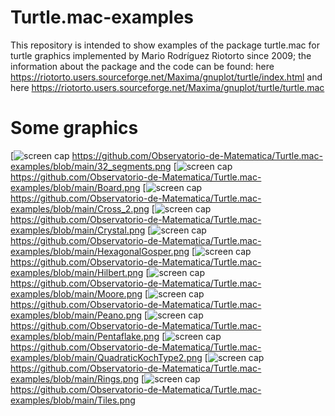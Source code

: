 # Turtle.mac-examples
This repository is intended to show examples of the package turtle.mac for turtle graphics implemented by Mario Rodríguez Riotorto since 2009;
the information about the package and the code can be found: here https://riotorto.users.sourceforge.net/Maxima/gnuplot/turtle/index.html
and here https://riotorto.users.sourceforge.net/Maxima/gnuplot/turtle/turtle.mac

# Some graphics

[![screen cap](https://github.com/Observatorio-de-Matematica/Turtle.mac-examples/blob/main/32_segments.png)
https://github.com/Observatorio-de-Matematica/Turtle.mac-examples/blob/main/32_segments.png
[![screen cap](https://github.com/Observatorio-de-Matematica/Turtle.mac-examples/blob/main/Board.png)
https://github.com/Observatorio-de-Matematica/Turtle.mac-examples/blob/main/Board.png
[![screen cap](https://github.com/Observatorio-de-Matematica/Turtle.mac-examples/blob/main/Cross_2.png)
https://github.com/Observatorio-de-Matematica/Turtle.mac-examples/blob/main/Cross_2.png
[![screen cap](https://github.com/Observatorio-de-Matematica/Turtle.mac-examples/blob/main/Crystal.png)
https://github.com/Observatorio-de-Matematica/Turtle.mac-examples/blob/main/Crystal.png
[![screen cap](https://github.com/Observatorio-de-Matematica/Turtle.mac-examples/blob/main/HexagonalGosper.png)
https://github.com/Observatorio-de-Matematica/Turtle.mac-examples/blob/main/HexagonalGosper.png
[![screen cap](https://github.com/Observatorio-de-Matematica/Turtle.mac-examples/blob/main/Hilbert.png)
https://github.com/Observatorio-de-Matematica/Turtle.mac-examples/blob/main/Hilbert.png
[![screen cap](https://github.com/Observatorio-de-Matematica/Turtle.mac-examples/blob/main/Moore.png)
https://github.com/Observatorio-de-Matematica/Turtle.mac-examples/blob/main/Moore.png
[![screen cap](https://github.com/Observatorio-de-Matematica/Turtle.mac-examples/blob/main/Peano.png)
https://github.com/Observatorio-de-Matematica/Turtle.mac-examples/blob/main/Peano.png
[![screen cap](https://github.com/Observatorio-de-Matematica/Turtle.mac-examples/blob/main/Pentaflake.png)
https://github.com/Observatorio-de-Matematica/Turtle.mac-examples/blob/main/Pentaflake.png
[![screen cap](https://github.com/Observatorio-de-Matematica/Turtle.mac-examples/blob/main/QuadraticKochType2.png)
https://github.com/Observatorio-de-Matematica/Turtle.mac-examples/blob/main/QuadraticKochType2.png
[![screen cap](https://github.com/Observatorio-de-Matematica/Turtle.mac-examples/blob/main/Rings.png)
https://github.com/Observatorio-de-Matematica/Turtle.mac-examples/blob/main/Rings.png
[![screen cap](https://github.com/Observatorio-de-Matematica/Turtle.mac-examples/blob/main/Tiles.png)
https://github.com/Observatorio-de-Matematica/Turtle.mac-examples/blob/main/Tiles.png
